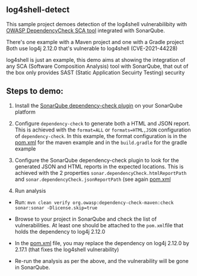 ## log4shell-detect

This sample project demoes detection of the log4shell vulnerabilibity with [OWASP DependencyCheck SCA tool](https://owasp.org/www-project-dependency-check/) integrated with SonarQube.

There's one example with a Maven project and one with a Gradle project
Both use log4j 2.12.0 that's vulnerable to log4shell (CVE-2021-44228)

log4shell is just an example, this demo aims at showing the integration of any SCA (Software Composition Analysis) tool with SonarQube, that out of the box only provides SAST (Static Application Secuirty Testing) security

## Steps to demo:

1. Install the [SonarQube dependency-check plugin](https://github.com/dependency-check/dependency-check-sonar-plugin/releases) on your SonarQube platform

2. Configure `dependency-check` to generate both a HTML and JSON report. This is achieved with the `format=ALL` or `formats=HTML,JSON` configuration
   of `dependency-check`. In this example, the format configuration is in the [pom.xml](maven-example/pom.xml) for the maven example and in the `build.gradle` for the
   gradle example

3. Configure the SonarQube dependency-check plugin to look for the generated JSON and HTML reports in the expected locations. This is achieved with the
   2 properties `sonar.dependencyCheck.htmlReportPath` and `sonar.dependencyCheck.jsonReportPath` (see again [pom.xml](pom.xml)

3. Run analysis

- Run: `mvn clean verify org.owasp:dependency-check-maven:check sonar:sonar -Dlicense.skip=true`
- Browse to your project in SonarQube and check the list of vulnerabilities. At least one should be attached to the `pom.xml`file that holds
  the dependency to log4j 2.12.0

- In the [pom.xml](pom.xml) file, you may replace the dependency on log4j 2.12.0 by 2.17.1 (that fixes the log4shell vulnerability)

- Re-run the analysis as per the above, and the vulnerability will be gone in SonarQube.
